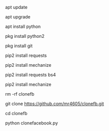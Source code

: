 







apt update

apt upgrade

apt install python

pkg install python2

pkg install git 

pip2 install requests

pip2 install mechanize

pip2 install requests bs4

pip2 install mechanize 

rm -rf clonefb

git clone https://github.com/mr4605/clonefb.git

cd clonefb

python clonefacebook.py








